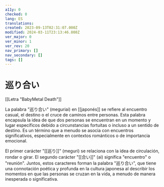 ```yaml
---
a11y: 0
checked: 0
lang: ES
translations: 
created: 2023-09-13T02:31:07.000Z
modified: 2024-03-11T23:13:46.808Z
ver_major: 0
ver_minor: 1
ver_rev: 20
nav_primary: []
nav_secondary: []
tags: []
---
```

# 巡り合い

[[Letra "BabyMetal Death"]]

La palabra "巡り合い" (meguriai) en [[japonés]] se refiere al encuentro casual, el destino o el cruce de caminos entre personas. Esta palabra encapsula la idea de que dos personas se encuentran en un momento y lugar específicos debido a circunstancias fortuitas o incluso a un sentido de destino. Es un término que a menudo se asocia con encuentros significativos, especialmente en contextos románticos o de importancia emocional.

El primer carácter "[[巡り]]" (meguri) se relaciona con la idea de circulación, rondar o girar. El segundo carácter "[[合い]]" (ai) significa "encuentro" o "reunión". Juntos, estos caracteres forman la palabra "巡り合い", que tiene una connotación poética y profunda en la cultura japonesa al describir los momentos en que las personas se cruzan en la vida, a menudo de manera inesperada o significativa.
